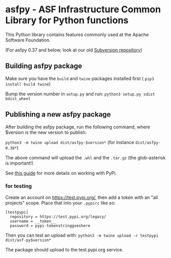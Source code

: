 # asfpy - ASF Infrastructure Common Library for Python functions

This Python library contains features commonly used at the Apache Software Foundation.

(For asfpy 0.37 and below, look at our old [Subversion repository](https://svn.apache.org/repos/infra/infrastructure/trunk/projects/asfpy/))


## Building asfpy package

Make sure you have the `build` and `twine` packages installed first ( `pip3 install build twine`)

Bump the version number in `setup.py` and run:
`python3 setup.py sdist bdist_wheel`


## Publishing a new asfpy package

After building the asfpy package, run the following command, where $version is the new version to publish:

`python3 -m twine upload dist/asfpy-$version*`  (for instance `dist/asfpy-0.38*`)

The above command will upload the `.whl` and the `.tar.gz` (the glob-asterisk is important!)

See [this guide](https://realpython.com/pypi-publish-python-package/#publish-your-package-to-pypi) for more details on working with PyPi.


### for testing

Create an account on https://test.pypi.org/, then add a token with an
"all projects" scope. Place that into your `.pypirc` like so:

```
[testpypi]
  repository = https://test.pypi.org/legacy/
  username = __token__
  password = pypi-tokenstringgoeshere
```

Then you can test an upload with:
`python3 -m twine upload -r testpypi dist/asf-py$version*`

The package should upload to the test.pypi.org service.
